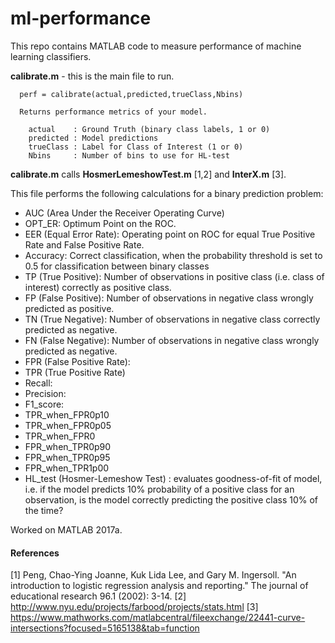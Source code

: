 # ml-performance
This repo contains MATLAB code to measure performance of machine learning classifiers.

**calibrate.m** - this is the main file to run.

```
  perf = calibrate(actual,predicted,trueClass,Nbins) 
 
  Returns performance metrics of your model.
 
    actual    : Ground Truth (binary class labels, 1 or 0)
    predicted : Model predictions
    trueClass : Label for Class of Interest (1 or 0)
    Nbins     : Number of bins to use for HL-test
```

**calibrate.m** calls **HosmerLemeshowTest.m** [1,2] and **InterX.m** [3].

This file performs the following calculations for a binary prediction problem:
- AUC (Area Under the Receiver Operating Curve)
- OPT_ER: Optimum Point on the ROC.
- EER (Equal Error Rate): Operating point on ROC for equal True Positive Rate and False Positive Rate.
- Accuracy: Correct classification, when the probability threshold is set to 0.5 for classification between binary classes
- TP (True Positive): Number of observations in positive class (i.e. class of interest) correctly as positive class.
- FP (False Positive): Number of observations in negative class wrongly predicted as positive.
- TN (True Negative): Number of observations in negative class correctly predicted as negative.
- FN (False Negative): Number of observations in negative class wrongly predicted as negative.
- FPR (False Positive Rate): 
- TPR (True Positive Rate)
- Recall: 
- Precision: 
- F1_score: 
- TPR_when_FPR0p10
- TPR_when_FPR0p05
- TPR_when_FPR0
- FPR_when_TPR0p90
- FPR_when_TPR0p95
- FPR_when_TPR1p00
- HL_test (Hosmer-Lemeshow Test) : evaluates goodness-of-fit of model, i.e. if the model predicts 10% probability of a positive class for an observation, is the model correctly predicting the positive class 10% of the time? 


Worked on MATLAB 2017a.


#### References

[1] Peng, Chao-Ying Joanne, Kuk Lida Lee, and Gary M. Ingersoll. "An introduction to logistic regression analysis and reporting." The journal of educational research 96.1 (2002): 3-14.
[2] http://www.nyu.edu/projects/farbood/projects/stats.html
[3] https://www.mathworks.com/matlabcentral/fileexchange/22441-curve-intersections?focused=5165138&tab=function

